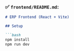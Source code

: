 
### ✅ `frontend/README.md`:

```md
# ERP Frontend (React + Vite)

## Setup

```bash
npm install
npm run dev
